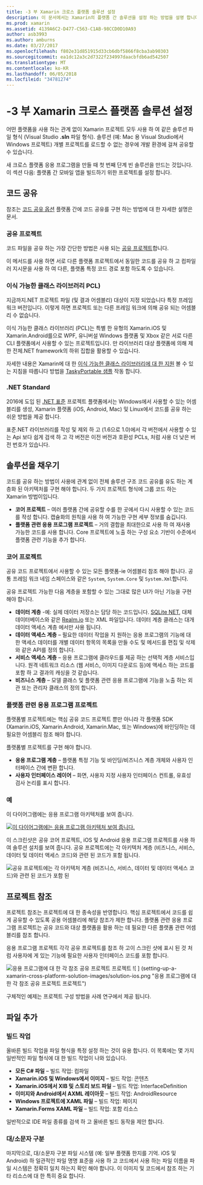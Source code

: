 ```yaml
---
title: -3 부 Xamarin 크로스 플랫폼 솔루션 설정
description: 이 문서에서는 Xamarin의 플랫폼 간 솔루션을 설정 하는 방법을 설명 합니다. 그 discuses와 같은 전략을 공유 하는 다양 한 코드 프로젝트 및.NET 표준 공유 합니다.
ms.prod: xamarin
ms.assetid: 4139A6C2-D477-C563-C1AB-98CCD0D10A93
author: asb3993
ms.author: amburns
ms.date: 03/27/2017
ms.openlocfilehash: f802e31d851915d33cb6dbf5866f8cba3ab90303
ms.sourcegitcommit: ea1dc12a3c2d7322f234997daacbfdb6ad542507
ms.translationtype: MT
ms.contentlocale: ko-KR
ms.lasthandoff: 06/05/2018
ms.locfileid: "34781274"
---
```

# <a name="part-3---setting-up-a-xamarin-cross-platform-solution"></a>-3 부 Xamarin 크로스 플랫폼 솔루션 설정

어떤 플랫폼을 사용 하는 관계 없이 Xamarin 프로젝트 모두 사용 하 여 같은 솔루션 파일 형식 (Visual Studio **.sln** 파일 형식). 솔루션 (예: Mac 용 Visual Studio에서 Windows 프로젝트) 개별 프로젝트를 로드할 수 없는 경우에 개발 환경에 걸쳐 공유할 수 있습니다.



새 크로스 플랫폼 응용 프로그램을 만들 때 첫 번째 단계 빈 솔루션을 만드는 것입니다. 이 섹션 다음: 플랫폼 간 모바일 앱을 빌드하기 위한 프로젝트를 설정 합니다.

 <a name="Sharing_Code" />


## <a name="sharing-code"></a>코드 공유

참조는 [코드 공유 옵션](~/cross-platform/app-fundamentals/code-sharing.md) 플랫폼 간에 코드 공유를 구현 하는 방법에 대 한 자세한 설명은 문서.

 <a name="Shared_Asset_Projects" />


### <a name="shared-projects"></a>공유 프로젝트

코드 파일을 공유 하는 가장 간단한 방법은 사용 되는 [공유 프로젝트](~/cross-platform/app-fundamentals/shared-projects.md)합니다.

이 메서드를 사용 하면 서로 다른 플랫폼 프로젝트에서 동일한 코드를 공유 하 고 컴파일러 지시문을 사용 하 여 다른, 플랫폼 특정 코드 경로 포함 하도록 수 있습니다.

 <a name="Portable_Class_Libraries" />


### <a name="portable-class-libraries-pcl"></a>이식 가능한 클래스 라이브러리 PCL)

지금까지.NET 프로젝트 파일 (및 결과 어셈블리) 대상이 지정 되었습니다 특정 프레임 워크 버전입니다. 이렇게 하면 프로젝트 또는 다른 프레임 워크에 의해 공유 되는 어셈블리 수 없습니다.

이식 가능한 클래스 라이브러리 (PCL)는 특별 한 유형의 Xamarin.iOS 및 Xamarin.Android를으로 WPF, 유니버설 Windows 플랫폼 및 Xbox 같은 서로 다른 CLI 플랫폼에서 사용할 수 있는 프로젝트입니다. 만 라이브러리 대상 플랫폼에 의해 제한 전체.NET framework의 하위 집합을 활용할 수 있습니다.

자세한 내용은 Xamarin에 대 한 [이식 가능한 클래스 라이브러리에 대 한 지원](~/cross-platform/app-fundamentals/pcl.md) 볼 수 있는 지침을 따릅니다 방법을 [TaskyPortable 샘플](https://github.com/xamarin/mobile-samples/tree/master/TaskyPortable) 작동 합니다.


### <a name="net-standard"></a>.NET Standard

2016에 도입 된 [.NET 표준](~/cross-platform/app-fundamentals/net-standard.md) 프로젝트 플랫폼에서는 Windows에서 사용할 수 있는 어셈블리를 생성, Xamarin 플랫폼 (iOS, Android, Mac) 및 Linux에서 코드를 공유 하는 쉬운 방법을 제공 합니다.

표준.NET 라이브러리를 작성 및 제외 하 고 (1.6으로 1.0)에서 각 버전에서 사용할 수 있는 Api 보다 쉽게 검색 하 고 각 버전은 이전 버전과 호환성 PCLs, 처럼 사용 더 낮은 버전 번호가 있습니다.



 <a name="Populating_the_Solution" />


## <a name="populating-the-solution"></a>솔루션을 채우기

코드를 공유 하는 방법이 사용에 관계 없이 전체 솔루션 구조 코드 공유를 유도 하는 계층화 된 아키텍처를 구현 해야 합니다.
두 가지 프로젝트 형식에 그룹 코드 하는 Xamarin 방법이입니다.

-   **코어 프로젝트** – 여러 플랫폼 간에 공유할 수를 한 곳에서 다시 사용할 수 있는 코드를 작성 합니다. 캡슐화의 원칙을 사용 하 여 가능한 구현 세부 정보를 숨깁니다.
-   **플랫폼 관련 응용 프로그램 프로젝트** – 거의 결합을 최대한으로 사용 하 여 재사용 가능한 코드를 사용 합니다. Core 프로젝트에 노출 하는 구성 요소 기반이 수준에서 플랫폼 관련 기능을 추가 합니다.


 <a name="Core_Project" />


### <a name="core-project"></a>코어 프로젝트

공유 코드 프로젝트에서 사용할 수 있는 모든 플랫폼-ie 어셈블리 참조 해야 합니다. 공통 프레임 워크 네임 스페이스와 같은 `System`, `System.Core` 및 `System.Xml`합니다.

공유 프로젝트 가능한 다음 계층을 포함할 수 있는 그대로 많은 UI가 아닌 기능을 구현 해야 합니다.

-   **데이터 계층** -예: 실제 데이터 저장소는 담당 하는 코드입니다.  [SQLite NET](https://github.com/praeclarum/sqlite-net), 대체 데이터베이스와 같은 [Realm.io](https://realm.io/products/realm-mobile-database/) 또는 XML 파일입니다. 데이터 계층 클래스는 대개 데이터 액세스 계층 에서만 사용 됩니다.
-   **데이터 액세스 계층** – 필요한 데이터 작업을 지 원하는 응용 프로그램의 기능에 대 한 액세스 데이터를 개별 데이터 항목의 목록을 만들 수도 및 메서드를 편집 및 삭제와 같은 API를 정의 합니다.
-   **서비스 액세스 계층** – 응용 프로그램에 클라우드를 제공 하는 선택적 계층 서비스입니다. 원격 네트워크 리소스 (웹 서비스, 이미지 다운로드 등)에 액세스 하는 코드를 포함 하 고 결과의 캐싱을 것 같습니다.
-   **비즈니스 계층** – 모델 클래스 및 플랫폼 관련 응용 프로그램에 기능을 노출 하는 외관 또는 관리자 클래스의 정의 합니다.


 <a name="Platform-Specific_Application_Projects" />


### <a name="platform-specific-application-projects"></a>플랫폼 관련 응용 프로그램 프로젝트

플랫폼별 프로젝트에는 핵심 공유 코드 프로젝트 뿐만 아니라 각 플랫폼 SDK (Xamarin.iOS, Xamarin.Android, Xamarin.Mac, 또는 Windows)에 바인딩하는 데 필요한 어셈블리 참조 해야 합니다.

플랫폼별 프로젝트를 구현 해야 합니다.

-   **응용 프로그램 계층** – 플랫폼 특정 기능 및 바인딩/비즈니스 계층 개체와 사용자 인터페이스 간에 변환 합니다.
-   **사용자 인터페이스 레이어** – 화면, 사용자 지정 사용자 인터페이스 컨트롤, 유효성 검사 논리를 표시 합니다.


<a name="Example" />


### <a name="example"></a>예

이 다이어그램에는 응용 프로그램 아키텍처를 보여 줍니다.

 [ ![](setting-up-a-xamarin-cross-platform-solution-images/conceptualarchitecture.png "이 다이어그램에는 응용 프로그램 아키텍처 보여 줍니다.")](setting-up-a-xamarin-cross-platform-solution-images/conceptualarchitecture.png#lightbox)

이 스크린샷은 공유 코어 프로젝트, iOS 및 Android 응용 프로그램 프로젝트를 사용 하 여 솔루션 설치를 보여 줍니다. 공유 프로젝트에는 각 아키텍처 계층 (비즈니스, 서비스, 데이터 및 데이터 액세스 코드)와 관련 된 코드가 포함 됩니다.

 ![](setting-up-a-xamarin-cross-platform-solution-images/core-solution-example.png "공유 프로젝트에는 각 아키텍처 계층 (비즈니스, 서비스, 데이터 및 데이터 액세스 코드)와 관련 된 코드가 포함 된")


 <a name="Project_References" />


## <a name="project-references"></a>프로젝트 참조

프로젝트 참조는 프로젝트에 대 한 종속성을 반영합니다. 핵심 프로젝트에서 코드를 쉽게 공유할 수 있도록 공용 어셈블리에 해당 참조가 제한 합니다.
플랫폼 관련 응용 프로그램 프로젝트는 공유 코드와 대상 플랫폼을 활용 하는 데 필요한 다른 플랫폼 관련 어셈블리를 참조 합니다.

응용 프로그램 프로젝트 각각 공유 프로젝트를 참조 하 고이 스크린 샷에 표시 된 것 처럼 사용자에 게 있는 기능에 필요한 사용자 인터페이스 코드를 포함 합니다.

![](setting-up-a-xamarin-cross-platform-solution-images/solution-android.png "응용 프로그램에 대 한 각 참조 공유 프로젝트 프로젝트") ![ ] (setting-up-a-xamarin-cross-platform-solution-images/solution-ios.png "응용 프로그램에 대 한 각 참조 공유 프로젝트 프로젝트")


구체적인 예제는 프로젝트 구성 방법을 사례 연구에서 제공 됩니다.

 <a name="Adding_Files" />


## <a name="adding-files"></a>파일 추가

 <a name="Build_Action" />


### <a name="build-action"></a>빌드 작업

올바른 빌드 작업을 파일 형식을 특정 설정 하는 것이 유용 합니다. 이 목록에는 몇 가지 일반적인 파일 형식에 대 한 빌드 작업이 나와 있습니다.

-  **모든 C# 파일** – 빌드 작업: 컴파일
-   **Xamarin.iOS 및 Windows에서 이미지** – 빌드 작업: 콘텐츠
-   **Xamarin.iOS에서 XIB 및 스토리 보드 파일** – 빌드 작업: InterfaceDefinition
-   **이미지와 Android에서 AXML 레이아웃** – 빌드 작업: AndroidResource
-  **Windows 프로젝트에 XAML 파일** – 빌드 작업: 페이지
-  **Xamarin.Forms XAML 파일** – 빌드 작업: 포함 리소스


일반적으로 IDE 파일 종류를 검색 하 고 올바른 빌드 동작을 제안 합니다.

 <a name="Case_Sensitivity" />


### <a name="case-sensitivity"></a>대/소문자 구분

마지막으로, 대/소문자 구분 파일 시스템 (예: 일부 플랫폼 한지를 기억.
iOS 및 Android) 하 일관적인 파일 명명 표준을 사용 하 고 코드에서 사용 하는 파일 이름을 파일 시스템은 정확히 일치 하는지 확인 해야 합니다. 이 이미지 및 코드에서 참조 하는 기타 리소스에 대 한 특히 중요 합니다.
